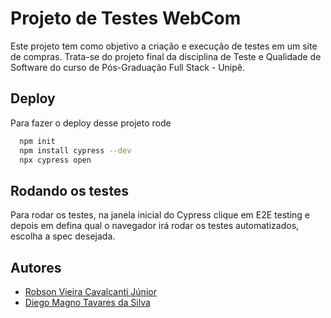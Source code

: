 
# Projeto de Testes WebCom

Este projeto tem como objetivo a criação e execução de testes em um site de compras. Trata-se do projeto final da disciplina de Teste e Qualidade de Software do curso de Pós-Graduação Full Stack - Unipê.


## Deploy

Para fazer o deploy desse projeto rode

```bash
  npm init
  npm install cypress --dev
  npx cypress open
```



## Rodando os testes

Para rodar os testes, na janela inicial do Cypress clique em E2E testing e depois em 
defina qual o navegador irá rodar os testes automatizados, escolha a spec desejada.
## Autores

- [Robson Vieira Cavalcanti Júnior](https://www.github.com/robsonvieirajr)
- [Diego Magno Tavares da Silva](https://github.com/diojp)
